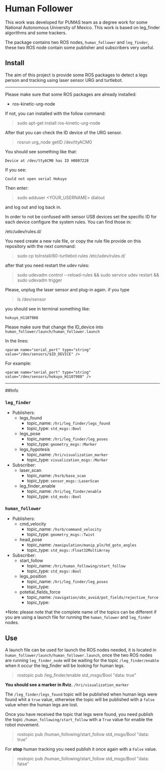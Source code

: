 # Human Follower

This work was developed for PUMAS team as a degree work for some National Autonomous University of Mexico. This work is based on leg_finder algorithms and some trackers.

The package contains two ROS nodes, `human_follower` and `leg_finder`, these two ROS node contain some publisher and subscribers very useful.


## Install

The aim of this project is provide some ROS packages to detect a legs person and tracking using laser sensor URG and turtlebot.

-------------------------------

Please make sure that some ROS packages are already installed:

- ros-kinetic-urg-node

If not, you can installed with the follow command: 

> sudo apt-get install ros-kinetic-urg-node

After that you can check the ID device of the URG sensor.

> rosrun urg_node getID /dev/ttyACM0

You should see something like that:

`Device at /dev/ttyACM0 has ID H0807228`

If you see:

`Could not open serial Hokuyo`

Then enter:

> sudo adduser <YOUR_USERNAME> dialout

and log out and log back in.

In order to not be confused with sensor USB devices set the specific ID for each device configure the system rules. You can find those in:

/etc/udev/rules.d/

You need create a new rule file, or copy the rule file provide on this repository with the next command:

> sudo cp toInstall/80-turtlebot.rules /etc/udev/rules.d/


after that you need restart the udev rules:

> sudo udevadm control --reload-rules && sudo service udev restart && sudo udevadm trigger


Please, unplug the laser sensor and plug-in again. if you type 

> ls /dev/sensor

you should see in terminal something like:

`hokuyo_H1107988`

Please make sure that change the ID_device into `human_follower/launch/human_follower.launch`

In the lines:

`<param name="serial_port" type="string" value="/dev/sensors/$ID_DEVICE" />`

For example:

`<param name="serial_port" type="string" value="/dev/sensors/hokuyo_H1107988" />`



------------------------------------

##Info

### `leg_finder`
 - Publishers:
	 - legs_found
		 - topic_name: `/hri/leg_finder/legs_found`
		 - topic_type: `std_msgs::Bool`
	 - legs_pose
		 - topic_name:  `/hri/leg_finder/leg_poses`
		 - topic_type:  `geometry_msgs::Marker`
	 - legs_hypotesis
		 - topic_name: `/hri/visualization_marker`
		 - topic_type:  `visualization_msgs::Marker`
 - Subscriber:
	 - laser_scan
		 - topic_name:  `/hsrb/base_scan`
		 - topic_type:   `sensor_msgs::LaserScan`
	 - leg_finder_enable
		 - topic_name: `/hri/leg_finder/enable`
		 - topic_type: `std_msds::Bool`


### `human_follower`
 - Publishers:
	 - cmd_velocity
		 - topic_name: `/hsrb/command_velocity`
		 - topic_type: `geometry_msgs::Twist`
	 - head_pose
		 - topic_name: `/manipulation/manip_pln/hd_goto_angles`
		 - topic_type:  `std_msgs::Float32MultiArray`
 - Subscriber:
	 - start_follow 
		 - topic_name: `/hri/human_following/start_follow`
		 - topic_type:  `std_msgs::Bool`
	 - legs_position
		 - topic_name: `/hri/leg_finder/leg_poses`
		 - topic_type: 
	 - potetial_fields_force
		 - topic_name: `/navigation/obs_avoid/pot_fields/rejective_force`
		 - topic_type:

*Note: please note that the complete name of the topics can be different if you are using a launch file for running the `human_folower` and `leg_finder` nodes. 

## Use
A launch file can be used for launch the ROS nodes needed, it is located in `human_follower/launch/human_follower.launch`, once the two ROS nodes are running `leg_finder_node` will be waiting for the topic `/leg_finder/enable` when it occur  the leg_finder will be looking for human legs. 

> rostopic pub /leg_finder/enable std_msgs/Bool "data: true" 


**You should see a marker in Rviz.**
`/hri/visualization_marker`


The `/leg_finder/legs_found` topic will be published when human legs were found whit a `true` value, otherwise the topic will be published with a `false` value when the human legs are lost.

Once you have received the topic that legs were found, you need publish the topic `/human_following/start_follow` with a `True` value for enable the robot movement. 

> rostopic pub /human_following/start_follow std_msgs/Bool "data: true" 

For **stop** human tracking you need publish it once again with a `False` value.

> rostopic pub /human_following/start_follow std_msgs/Bool "data: false" 
